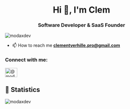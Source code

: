 <h1 align="center">Hi 👋, I'm Clem</h1>
<h3 align="center">Software Developer & SaaS Founder </h3> 
<p align="left"> <img src="https://komarev.com/ghpvc/?username=modaxdev&label=Profile%20views&color=0e75b6&style=flat" alt="modaxdev" /> </p>

- 📫 How to reach me **clementverhille.pro@gmail.com**

<h3 align="left">Connect with me:</h3>
<p align="left">
<a href="https://twitter.com/@modax_dev" target="blank"><img align="center" src="https://raw.githubusercontent.com/rahuldkjain/github-profile-readme-generator/master/src/images/icons/Social/twitter.svg" alt="@modax_dev" height="30" width="40" /></a>
</p>

## 📑 Statistics 
<p><img align="center" src="https://github-readme-streak-stats.herokuapp.com/?user=modaxdev&" alt="modaxdev" /></p>
